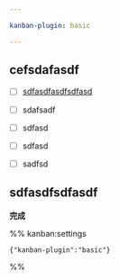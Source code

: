 ```yaml
---

kanban-plugin: basic

---
```


## cefsdafasdf

- [ ] [sdfasdfasdfsdfasd](sdfasdfasdfsdfasd.md)
- [ ] sdafsadf
- [ ] sdfasd
- [ ] sdfasd
- [ ] sadfsd


## sdfasdfsdfasdf

**完成**




%% kanban:settings
```
{"kanban-plugin":"basic"}
```
%%